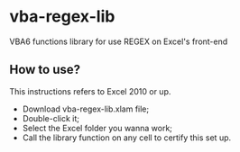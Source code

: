 # vba-regex-lib
VBA6 functions library for use REGEX on Excel's front-end

## How to use?
This instructions refers to Excel 2010 or up.

- Download vba-regex-lib.xlam file;
- Double-click it;
- Select the Excel folder you wanna work;
- Call the library function on any cell to certify this set up.
